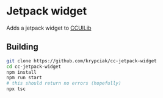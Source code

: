 <!-- markdownlint-disable MD013 MD024 MD001 MD045 -->

# Jetpack widget

Adds a jetpack widget to [CCUILib](https://github.com/conorlawton/nax-ccuilib)  

## Building

```bash
git clone https://github.com/krypciak/cc-jetpack-widget
cd cc-jetpack-widget
npm install
npm run start
# this should return no errors (hopefully)
npx tsc
```
